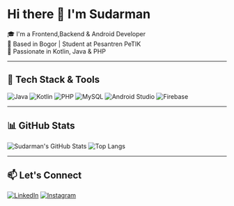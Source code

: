 # Hi there 👋 I'm Sudarman

🎓 I'm a Frontend,Backend & Android Developer  
📍 Based in Bogor | Student at Pesantren PeTIK  
📱 Passionate in Kotlin, Java & PHP  

---

## 🔧 Tech Stack & Tools

![Java](https://img.shields.io/badge/Java-ED8B00?style=for-the-badge&logo=java&logoColor=white)
![Kotlin](https://img.shields.io/badge/Kotlin-0095D5?style=for-the-badge&logo=kotlin&logoColor=white)
![PHP](https://img.shields.io/badge/PHP-777BB4?style=for-the-badge&logo=php&logoColor=white)
![MySQL](https://img.shields.io/badge/MySQL-005C84?style=for-the-badge&logo=mysql&logoColor=white)
![Android Studio](https://img.shields.io/badge/Android%20Studio-3DDC84?style=for-the-badge&logo=android-studio&logoColor=white)
![Firebase](https://img.shields.io/badge/Firebase-FFCA28?style=for-the-badge&logo=firebase&logoColor=black)

---

## 📊 GitHub Stats

![Sudarman's GitHub Stats](https://github-readme-stats.vercel.app/api?username=Sudarman76643&show_icons=true&theme=radical)
![Top Langs](https://github-readme-stats.vercel.app/api/top-langs/?username=Sudarman76643&layout=compact&theme=radical)


---

## 📫 Let's Connect

[![LinkedIn](https://img.shields.io/badge/LinkedIn-blue?logo=linkedin&style=flat-square)](https://www.linkedin.com/in/sudarman-a44a13344/)
[![Instagram](https://img.shields.io/badge/Instagram-pink?logo=instagram&style=flat-square)](https://www.instagram.com/da2m_vibes/)
